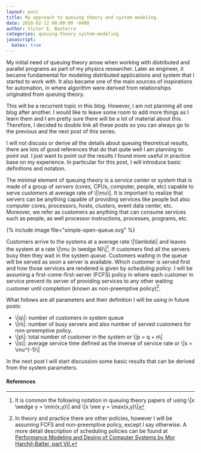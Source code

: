 ```yaml
---
layout: post
title: My approach to queuing theory and system modeling
date: 2018-02-12 08:00:00 -0400
author: Victor E. Bazterra
categories: queuing-theory system-modeling
javascript:
  katex: true
---
```


My initial need of queuing theory arose when working with distributed and parallel programs as part of my physics researcher. Later as engineer, it became fundamental for modeling distributed applications and system that I started to work with. It also became one of the main sources of inspirations for automation, in where algorithm were derived from relationships originated from queuing theory.

This will be a recurrent topic in this blog. However, I am not planning all one blog after another. I would like to leave some room to add more things as I learn them and I am pretty sure there will be a lot of material about this. Therefore, I decided to double link all these posts so you can always go to the previous and the next post of this series.

I will not discuss or derive all the details about queuing theoretical results, there are lots of good references that do that quite well I am planning to point out. I just want to point out the results I found more useful in practice base on my experience. In particular for this post, I will introduce basic definitions and notation.

The minimal element of queuing theory is a *service center* or *system* that is made of a group of *servers* (cores, CPUs, computer, people, etc) capable to serve *customers* at average rate of \\|\mu\\|. It is important to realize that servers can be anything capable of providing services like people but also computer cores, processors, hosts, clusters, event data center, etc. Moreover, we refer as customers as anything that can consume services such as people, as well processor instructions, processes, programs, etc.

{% include image file="simple-open-queue.svg" %}

Customers arrive to the systems at a average rate \\|\lambda\\| and leaves the system at a rate \\|\mu (n \wedge N)\\|[^1]. If customers find all the servers busy then they wait in the system *queue*. Customers waiting in the queue will be served as soon a server is available. Which customer is served first and how those services are rendered is given by *scheduling policy*. I will be assuming a first-come-first-server (FCFS) policy in where each customer in service prevent its server of providing services to any other waiting customer until completion (known as non-preemptive policy)[^2].

What follows are all parameters and their definition I will be using in future posts:

* \\|q\\|: number of customers in system queue
* \\|n\\|: number of busy servers and also number of served customers for non-preemptive policy.
* \\|p\\|: total number of customer in the system or \\|p = q + n\\|
* \\|s\\|: average service time defined as the inverse of service rate or \\|s = \mu^{-1}\\|

In the next post I will start discussion some basic results that can be derived from the system parameters.

#### References

[^1]: It is common the following notation in queuing theory papers of using \\|x \wedge y = \min(x,y)\\| and \\|x \vee y = \max(x,y)\\|

[^2]: In theory and practice there are other policies, however I will be assuming FCFS and non-preemptive policy, except I say otherwise. A more detail description of scheduling policies can be found at [Performance Modeling and Desing of Computer Systems by Mor Harchil-Balter, part VII.](https://www.amazon.com/Performance-Modeling-Design-Computer-Systems/dp/1107027500)
